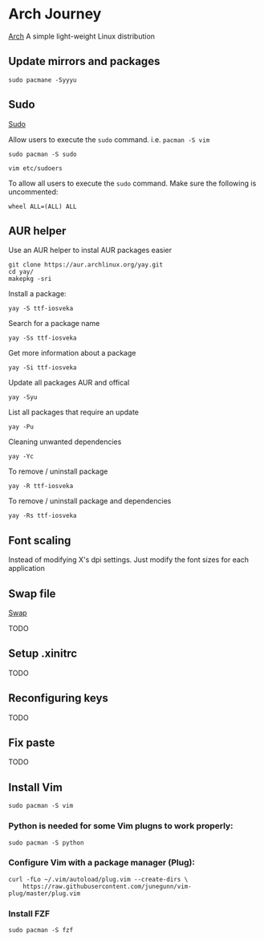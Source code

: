# Arch Journey

[Arch](https://archlinux.org) A simple light-weight Linux distribution

## Update mirrors and packages

```shell
sudo pacmane -Syyyu
```

## Sudo

[Sudo](https://wiki.archlinux.org/index.php/Sudo)

Allow users to execute the `sudo` command. i.e. `pacman -S vim`

```shell
sudo pacman -S sudo
```

```shell
vim etc/sudoers
```

To allow all users to execute the `sudo` command. Make sure the following is uncommented:

```
wheel ALL=(ALL) ALL
```

## AUR helper

Use an AUR helper to instal AUR packages easier


```shell
git clone https://aur.archlinux.org/yay.git
cd yay/
makepkg -sri
```

Install a package:

```shell
yay -S ttf-iosveka
```

Search for a package name

```shell
yay -Ss ttf-iosveka
```

Get more information about a package

```shell
yay -Si ttf-iosveka
```

Update all packages AUR and offical

```shell
yay -Syu
```

List all packages that require an update

```shell
yay -Pu
```

Cleaning unwanted dependencies

```shell
yay -Yc
```

To remove / uninstall package

```shell
yay -R ttf-iosveka
```

To remove / uninstall package and dependencies

```shell
yay -Rs ttf-iosveka
```



## Font scaling

Instead of modifying X's dpi settings. Just modify the font sizes for each application

## Swap file

[Swap](https://wiki.archlinux.org/index.php/Swap)

TODO

## Setup .xinitrc

TODO

## Reconfiguring keys

TODO

## Fix paste

TODO

## Install Vim

```shell
sudo pacman -S vim
```

### Python is needed for some Vim plugns to work properly:

```shell
sudo pacman -S python
```

### Configure Vim with a package manager (Plug):

```shell
curl -fLo ~/.vim/autoload/plug.vim --create-dirs \
    https://raw.githubusercontent.com/junegunn/vim-plug/master/plug.vim
```

### Install FZF

```shell
sudo pacman -S fzf
```









```shell
```

